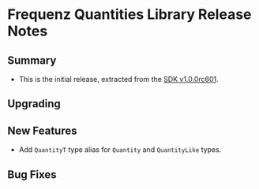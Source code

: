 # Frequenz Quantities Library Release Notes

## Summary

- This is the initial release, extracted from the [SDK v1.0.0rc601](https://github.com/frequenz-floss/frequenz-sdk-python/releases/tag/v1.0.0-rc601).

## Upgrading

<!-- Here goes notes on how to upgrade from previous versions, including deprecations and what they should be replaced with -->

## New Features

- Add `QuantityT` type alias for `Quantity` and `QuantityLike` types.

## Bug Fixes

<!-- Here goes notable bug fixes that are worth a special mention or explanation -->
